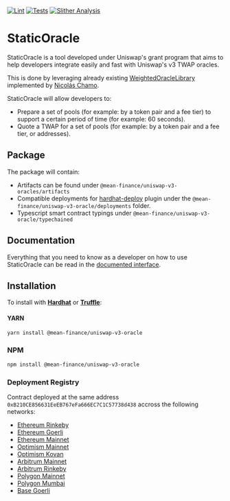 [![Lint](https://github.com/Mean-Finance/uniswap-v3-oracle/actions/workflows/lint.yml/badge.svg?branch=main)](https://github.com/Mean-Finance/uniswap-v3-oracle/actions/workflows/lint.yml)
[![Tests](https://github.com/Mean-Finance/uniswap-v3-oracle/actions/workflows/tests.yml/badge.svg?branch=main)](https://github.com/Mean-Finance/uniswap-v3-oracle/actions/workflows/tests.yml)
[![Slither Analysis](https://github.com/Mean-Finance/uniswap-v3-oracle/actions/workflows/slither.yml/badge.svg?branch=main)](https://github.com/Mean-Finance/uniswap-v3-oracle/actions/workflows/slither.yml)

# StaticOracle

StaticOracle is a tool developed under Uniswap's grant program that aims to help developers integrate easily and fast with Uniswap's v3 TWAP oracles.

This is done by leveraging already existing [WeightedOracleLibrary](https://github.com/Uniswap/v3-periphery/pull/146) implemented by [Nicolás Chamo](https://github.com/nchamo).

StaticOracle will allow developers to:

- Prepare a set of pools (for example: by a token pair and a fee tier) to support a certain period of time (for example: 60 seconds).
- Quote a TWAP for a set of pools (for example: by a token pair and a fee tier, or addresses).

## Package

The package will contain:

- Artifacts can be found under `@mean-finance/uniswap-v3-oracles/artifacts`
- Compatible deployments for [hardhat-deploy](https://github.com/wighawag/hardhat-deploy) plugin under the `@mean-finance/uniswap-v3-oracle/deployments` folder.
- Typescript smart contract typings under `@mean-finance/uniswap-v3-oracle/typechained`

## Documentation

Everything that you need to know as a developer on how to use StaticOracle can be read in the [documented interface](./solidity/interfaces/IStaticOracle.sol).

## Installation

To install with [**Hardhat**](https://github.com/nomiclabs/hardhat) or [**Truffle**](https://github.com/trufflesuite/truffle):

#### YARN

```sh
yarn install @mean-finance/uniswap-v3-oracle
```

### NPM

```sh
npm install @mean-finance/uniswap-v3-oracle
```

### Deployment Registry

Contract deployed at the same address `0xB210CE856631EeEB767eFa666EC7C1C57738d438` accross the following networks:

- [Ethereum Rinkeby](https://rinkeby.etherscan.io/address/0xB210CE856631EeEB767eFa666EC7C1C57738d438)
- [Ethereum Goerli](https://goerli.etherscan.io/address/0xB210CE856631EeEB767eFa666EC7C1C57738d438)
- [Ethereum Mainnet](https://etherscan.io/address/0xB210CE856631EeEB767eFa666EC7C1C57738d438)
- [Optimism Mainnet](https://optimistic.etherscan.io/address/0xB210CE856631EeEB767eFa666EC7C1C57738d438)
- [Optimism Kovan](https://kovan-optimistic.etherscan.io/address/0xB210CE856631EeEB767eFa666EC7C1C57738d438)
- [Arbitrum Mainnet](https://arbiscan.io/address/0xB210CE856631EeEB767eFa666EC7C1C57738d438)
- [Arbitrum Rinkeby](https://testnet.arbiscan.io/address/0xB210CE856631EeEB767eFa666EC7C1C57738d438)
- [Polygon Mainnet](https://polygonscan.com/address/0xB210CE856631EeEB767eFa666EC7C1C57738d438)
- [Polygon Mumbai](https://mumbai.polygonscan.com/address/0xB210CE856631EeEB767eFa666EC7C1C57738d438)
- [Base Goerli](https://goerli.basescan.org/address/0xB210CE856631EeEB767eFa666EC7C1C57738d438)

